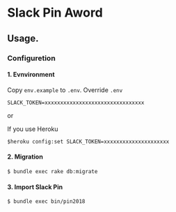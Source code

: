Slack Pin Aword
================================================

Usage.
------------------------------------------------

### Configuretion

#### 1. Evnvironment

Copy `env.example` to `.env`.
Override `.env`

```
SLACK_TOKEN=xxxxxxxxxxxxxxxxxxxxxxxxxxxxxxxx
```

or

If you use Heroku

```
$heroku config:set SLACK_TOKEN=xxxxxxxxxxxxxxxxxxxxx
```

#### 2. Migration

```
$ bundle exec rake db:migrate
```

#### 3. Import Slack Pin

```
$ bundle exec bin/pin2018
```
